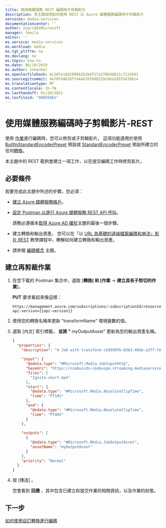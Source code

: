 ```yaml
---
title: 使用媒體服務 REST 編碼時子剪輯影片
description: 本主題說明如何使用 REST 以 Azure 媒體服務編碼時子剪輯影片
services: media-services
documentationcenter: ''
author: IngridAtMicrosoft
manager: femila
editor: ''
ms.service: media-services
ms.workload: media
ms.tgt_pltfrm: na
ms.devlang: ne
ms.topic: how-to
ms.date: 06/10/2019
ms.author: inhenkel
ms.openlocfilehash: 6c287e168289082b2bd717a2706dd011c7115691
ms.sourcegitcommit: 4e70fd4028ff44a676f698229cb6a3d555439014
ms.translationtype: MT
ms.contentlocale: zh-TW
ms.lasthandoff: 01/28/2021
ms.locfileid: "98955661"
---
```

# <a name="subclip-a-video-when-encoding-with-media-services---rest"></a>使用媒體服務編碼時子剪輯影片-REST

使用 [作業](/rest/api/media/jobs)進行編碼時，您可以修剪或子剪輯影片。 這項功能適用於使用 [BuiltInStandardEncoderPreset](/rest/api/media/transforms/createorupdate#builtinstandardencoderpreset) 預設或 [StandardEncoderPreset](/rest/api/media/transforms/createorupdate#standardencoderpreset) 預設所建立的任何[轉換](/rest/api/media/transforms)。 

本主題中的 REST 範例會建立一項工作，以在提交編碼工作時修剪影片。 

## <a name="prerequisites"></a>必要條件

若要完成此主題中所述的步驟，您必須：

- [建立 Azure 媒體服務帳戶](./create-account-howto.md)。
- [設定 Postman 以進行 Azure 媒體服務 REST API 呼叫](media-rest-apis-with-postman.md)。
    
    請務必遵循本[取得 Azure AD 權杖](media-rest-apis-with-postman.md#get-azure-ad-token)主題的最後一個步驟。 
- 建立轉換和輸出資產。 您可以在「以 [URL 為基礎的遠端檔案編碼和串流」影片 REST](stream-files-tutorial-with-rest.md) 教學課程中，瞭解如何建立轉換和輸出資產。
- 請參閱 [編碼概念](encoding-concept.md) 主題。

## <a name="create-a-subclipping-job"></a>建立再剪裁作業

1. 在您下載的 Postman 集合中，選取 [**轉換] 和 [作業**  ->  **建立具有子剪切的作業**]。
    
    **PUT** 要求看起來像這樣：
    
    ```
    https://management.azure.com/subscriptions/:subscriptionId/resourceGroups/:resourceGroupName/providers/Microsoft.Media/mediaServices/:accountName/transforms/:transformName/jobs/:jobName?api-version={{api-version}}
    ```
1. 使用您的轉換名稱來更新 "transformName" 環境變數的值。 
1. 選取 [內文] 索引標籤， **並將 "** myOutputAsset" 更新為您的輸出資產名稱。

    ```json
    {
      "properties": {
        "description": "A Job with transform cb9599fb-03b3-40eb-a2ff-7ea909f53735 and single clip.",
       
        "input": {
          "@odata.type": "#Microsoft.Media.JobInputHttp",
          "baseUri": "https://nimbuscdn-nimbuspm.streaming.mediaservices.windows.net/2b533311-b215-4409-80af-529c3e853622/",
          "files": [
            "Ignite-short.mp4"
          ],
          "start": {
            "@odata.type": "#Microsoft.Media.AbsoluteClipTime",
            "time": "PT10S"
          },
          "end": {
            "@odata.type": "#Microsoft.Media.AbsoluteClipTime",
            "time": "PT40S"
          }
        },
      
        "outputs": [
          {
            "@odata.type": "#Microsoft.Media.JobOutputAsset",
            "assetName": "myOutputAsset"
          }
        ],
        "priority": "Normal"
      }
    }
    ```
1. 按 [傳送]  。

    您會看到 **回應** ，其中包含已建立和提交作業的相關資訊，以及作業的狀態。 

## <a name="next-steps"></a>下一步

[如何使用自訂轉換進行編碼](custom-preset-rest-howto.md) 
